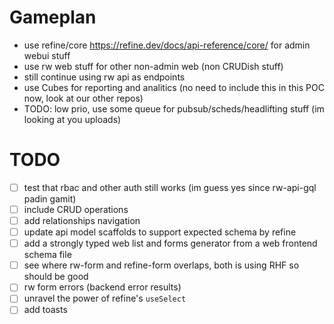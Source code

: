 # Gameplan

- use refine/core https://refine.dev/docs/api-reference/core/ for admin webui stuff
- use rw web stuff for other non-admin web (non CRUDish stuff)
- still continue using rw api as endpoints
- use Cubes for reporting and analitics (no need to include this in this POC now, look at our other repos)
- TODO: low prio, use some queue for pubsub/scheds/headlifting stuff (im looking at you uploads)


# TODO
- [ ] test that rbac and other auth still works (im guess yes since rw-api-gql padin gamit)
- [ ] include CRUD operations
- [ ] add relationships navigation
- [ ] update api model scaffolds to support expected schema by refine
- [ ] add a strongly typed web list and forms generator from a web frontend schema file
- [ ] see where rw-form and refine-form overlaps, both is using RHF so should be good
- [ ] rw form errors (backend error results)
- [ ] unravel the power of refine's `useSelect`
- [ ] add toasts
